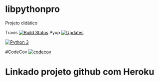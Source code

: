 # libpythonpro
Projeto didático

Travis
[![Build Status](https://travis-ci.org/guilhermemart/libpythonpro.svg?branch=master)](https://travis-ci.org/guilhermemart/curso-django)
Pyup
[![Updates](https://pyup.io/repos/github/guilhermemart/libpythonpro/shield.svg)](https://pyup.io/repos/github/guilhermemart/curso-django/)

[![Python 3](https://pyup.io/repos/github/guilhermemart/libpythonpro/python-3-shield.svg)](https://pyup.io/repos/github/guilhermemart/curso-django/)

#CodeCov
[![codecov](https://codecov.io/gh/guilhermemart/libpythonpro/branch/master/graph/badge.svg)](https://codecov.io/gh/guilhermemart/curso-django)

# Linkado projeto github com Heroku
